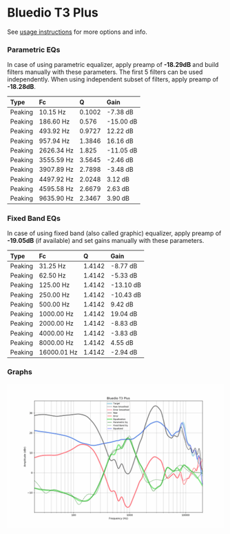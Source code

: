 # Bluedio T3 Plus
See [usage instructions](https://github.com/jaakkopasanen/AutoEq#usage) for more options and info.

### Parametric EQs
In case of using parametric equalizer, apply preamp of **-18.29dB** and build filters manually
with these parameters. The first 5 filters can be used independently.
When using independent subset of filters, apply preamp of **-18.28dB**.

| Type    | Fc         |      Q | Gain      |
|:--------|:-----------|:-------|:----------|
| Peaking | 10.15 Hz   | 0.1002 | -7.38 dB  |
| Peaking | 186.60 Hz  | 0.576  | -15.00 dB |
| Peaking | 493.92 Hz  | 0.9727 | 12.22 dB  |
| Peaking | 957.94 Hz  | 1.3846 | 16.16 dB  |
| Peaking | 2626.34 Hz | 1.825  | -11.05 dB |
| Peaking | 3555.59 Hz | 3.5645 | -2.46 dB  |
| Peaking | 3907.89 Hz | 2.7898 | -3.48 dB  |
| Peaking | 4497.92 Hz | 2.0248 | 3.12 dB   |
| Peaking | 4595.58 Hz | 2.6679 | 2.63 dB   |
| Peaking | 9635.90 Hz | 2.3467 | 3.90 dB   |

### Fixed Band EQs
In case of using fixed band (also called graphic) equalizer, apply preamp of **-19.05dB**
(if available) and set gains manually with these parameters.

| Type    | Fc          |      Q | Gain      |
|:--------|:------------|:-------|:----------|
| Peaking | 31.25 Hz    | 1.4142 | -8.77 dB  |
| Peaking | 62.50 Hz    | 1.4142 | -5.33 dB  |
| Peaking | 125.00 Hz   | 1.4142 | -13.10 dB |
| Peaking | 250.00 Hz   | 1.4142 | -10.43 dB |
| Peaking | 500.00 Hz   | 1.4142 | 9.42 dB   |
| Peaking | 1000.00 Hz  | 1.4142 | 19.04 dB  |
| Peaking | 2000.00 Hz  | 1.4142 | -8.83 dB  |
| Peaking | 4000.00 Hz  | 1.4142 | -3.83 dB  |
| Peaking | 8000.00 Hz  | 1.4142 | 4.55 dB   |
| Peaking | 16000.01 Hz | 1.4142 | -2.94 dB  |

### Graphs
![](./Bluedio%20T3%20Plus.png)